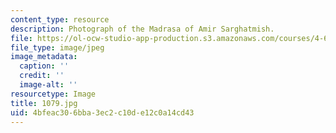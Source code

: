 ```yaml
---
content_type: resource
description: Photograph of the Madrasa of Amir Sarghatmish.
file: https://ol-ocw-studio-app-production.s3.amazonaws.com/courses/4-615-the-architecture-of-cairo-spring-2002/4bfeac306bba3ec2c10de12c0a14cd43_1079.jpg
file_type: image/jpeg
image_metadata:
  caption: ''
  credit: ''
  image-alt: ''
resourcetype: Image
title: 1079.jpg
uid: 4bfeac30-6bba-3ec2-c10d-e12c0a14cd43
---
```

